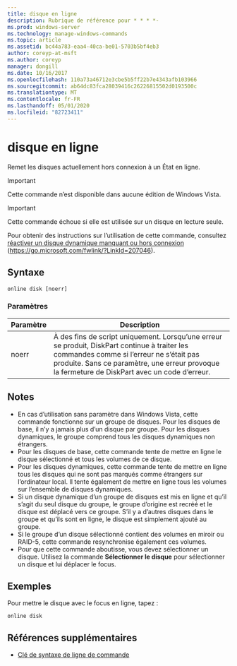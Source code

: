 ```yaml
---
title: disque en ligne
description: Rubrique de référence pour * * * *-
ms.prod: windows-server
ms.technology: manage-windows-commands
ms.topic: article
ms.assetid: bc44a783-eaa4-40ca-be01-5703b5bf4eb3
author: coreyp-at-msft
ms.author: coreyp
manager: dongill
ms.date: 10/16/2017
ms.openlocfilehash: 110a73a46712e3cbe5b5ff22b7e4343afb103966
ms.sourcegitcommit: ab64dc83fca28039416c26226815502d0193500c
ms.translationtype: MT
ms.contentlocale: fr-FR
ms.lasthandoff: 05/01/2020
ms.locfileid: "82723411"
---
```

# <a name="online-disk"></a>disque en ligne



Remet les disques actuellement hors connexion à un État en ligne.

> [!IMPORTANT]
> Cette commande n’est disponible dans aucune édition de Windows Vista.

> [!IMPORTANT]
> Cette commande échoue si elle est utilisée sur un disque en lecture seule.

Pour obtenir des instructions sur l’utilisation de cette commande, consultez [réactiver un disque dynamique manquant ou hors connexion](https://go.microsoft.com/fwlink/?LinkId=207046) (https://go.microsoft.com/fwlink/?LinkId=207046).

## <a name="syntax"></a>Syntaxe

```
online disk [noerr]
```

### <a name="parameters"></a>Paramètres

|Paramètre|Description|
|---------|-----------|
|noerr|À des fins de script uniquement. Lorsqu’une erreur se produit, DiskPart continue à traiter les commandes comme si l’erreur ne s’était pas produite. Sans ce paramètre, une erreur provoque la fermeture de DiskPart avec un code d’erreur.|

## <a name="remarks"></a>Notes 

-   En cas d’utilisation sans paramètre dans Windows Vista, cette commande fonctionne sur un groupe de disques. Pour les disques de base, il n’y a jamais plus d’un disque par groupe. Pour les disques dynamiques, le groupe comprend tous les disques dynamiques non étrangers.
-   Pour les disques de base, cette commande tente de mettre en ligne le disque sélectionné et tous les volumes de ce disque.
-   Pour les disques dynamiques, cette commande tente de mettre en ligne tous les disques qui ne sont pas marqués comme étrangers sur l’ordinateur local. Il tente également de mettre en ligne tous les volumes sur l’ensemble de disques dynamiques.
-   Si un disque dynamique d’un groupe de disques est mis en ligne et qu’il s’agit du seul disque du groupe, le groupe d’origine est recréé et le disque est déplacé vers ce groupe. S’il y a d’autres disques dans le groupe et qu’ils sont en ligne, le disque est simplement ajouté au groupe.
-   Si le groupe d’un disque sélectionné contient des volumes en miroir ou RAID-5, cette commande resynchronise également ces volumes.
-   Pour que cette commande aboutisse, vous devez sélectionner un disque. Utilisez la commande **Sélectionner le disque** pour sélectionner un disque et lui déplacer le focus.

## <a name="examples"></a>Exemples

Pour mettre le disque avec le focus en ligne, tapez :
```
online disk
```

## <a name="additional-references"></a>Références supplémentaires

- [Clé de syntaxe de ligne de commande](command-line-syntax-key.md)


